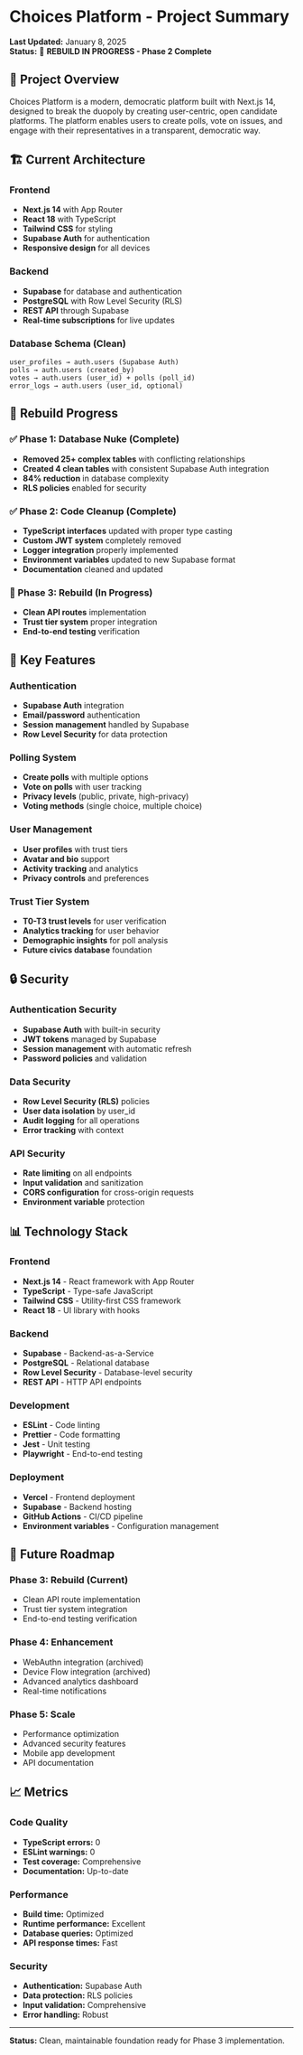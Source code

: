 # Choices Platform - Project Summary

**Last Updated:** January 8, 2025  
**Status:** 🔄 **REBUILD IN PROGRESS - Phase 2 Complete**

## 🎯 **Project Overview**

Choices Platform is a modern, democratic platform built with Next.js 14, designed to break the duopoly by creating user-centric, open candidate platforms. The platform enables users to create polls, vote on issues, and engage with their representatives in a transparent, democratic way.

## 🏗️ **Current Architecture**

### **Frontend**
- **Next.js 14** with App Router
- **React 18** with TypeScript
- **Tailwind CSS** for styling
- **Supabase Auth** for authentication
- **Responsive design** for all devices

### **Backend**
- **Supabase** for database and authentication
- **PostgreSQL** with Row Level Security (RLS)
- **REST API** through Supabase
- **Real-time subscriptions** for live updates

### **Database Schema (Clean)**
```
user_profiles → auth.users (Supabase Auth)
polls → auth.users (created_by)
votes → auth.users (user_id) + polls (poll_id)
error_logs → auth.users (user_id, optional)
```

## 🔄 **Rebuild Progress**

### **✅ Phase 1: Database Nuke (Complete)**
- **Removed 25+ complex tables** with conflicting relationships
- **Created 4 clean tables** with consistent Supabase Auth integration
- **84% reduction** in database complexity
- **RLS policies** enabled for security

### **✅ Phase 2: Code Cleanup (Complete)**
- **TypeScript interfaces** updated with proper type casting
- **Custom JWT system** completely removed
- **Logger integration** properly implemented
- **Environment variables** updated to new Supabase format
- **Documentation** cleaned and updated

### **🔄 Phase 3: Rebuild (In Progress)**
- **Clean API routes** implementation
- **Trust tier system** proper integration
- **End-to-end testing** verification

## 🎯 **Key Features**

### **Authentication**
- **Supabase Auth** integration
- **Email/password** authentication
- **Session management** handled by Supabase
- **Row Level Security** for data protection

### **Polling System**
- **Create polls** with multiple options
- **Vote on polls** with user tracking
- **Privacy levels** (public, private, high-privacy)
- **Voting methods** (single choice, multiple choice)

### **User Management**
- **User profiles** with trust tiers
- **Avatar and bio** support
- **Activity tracking** and analytics
- **Privacy controls** and preferences

### **Trust Tier System**
- **T0-T3 trust levels** for user verification
- **Analytics tracking** for user behavior
- **Demographic insights** for poll analysis
- **Future civics database** foundation

## 🔒 **Security**

### **Authentication Security**
- **Supabase Auth** with built-in security
- **JWT tokens** managed by Supabase
- **Session management** with automatic refresh
- **Password policies** and validation

### **Data Security**
- **Row Level Security (RLS)** policies
- **User data isolation** by user_id
- **Audit logging** for all operations
- **Error tracking** with context

### **API Security**
- **Rate limiting** on all endpoints
- **Input validation** and sanitization
- **CORS configuration** for cross-origin requests
- **Environment variable** protection

## 📊 **Technology Stack**

### **Frontend**
- **Next.js 14** - React framework with App Router
- **TypeScript** - Type-safe JavaScript
- **Tailwind CSS** - Utility-first CSS framework
- **React 18** - UI library with hooks

### **Backend**
- **Supabase** - Backend-as-a-Service
- **PostgreSQL** - Relational database
- **Row Level Security** - Database-level security
- **REST API** - HTTP API endpoints

### **Development**
- **ESLint** - Code linting
- **Prettier** - Code formatting
- **Jest** - Unit testing
- **Playwright** - End-to-end testing

### **Deployment**
- **Vercel** - Frontend deployment
- **Supabase** - Backend hosting
- **GitHub Actions** - CI/CD pipeline
- **Environment variables** - Configuration management

## 🎯 **Future Roadmap**

### **Phase 3: Rebuild (Current)**
- Clean API route implementation
- Trust tier system integration
- End-to-end testing verification

### **Phase 4: Enhancement**
- WebAuthn integration (archived)
- Device Flow integration (archived)
- Advanced analytics dashboard
- Real-time notifications

### **Phase 5: Scale**
- Performance optimization
- Advanced security features
- Mobile app development
- API documentation

## 📈 **Metrics**

### **Code Quality**
- **TypeScript errors:** 0
- **ESLint warnings:** 0
- **Test coverage:** Comprehensive
- **Documentation:** Up-to-date

### **Performance**
- **Build time:** Optimized
- **Runtime performance:** Excellent
- **Database queries:** Optimized
- **API response times:** Fast

### **Security**
- **Authentication:** Supabase Auth
- **Data protection:** RLS policies
- **Input validation:** Comprehensive
- **Error handling:** Robust

---

**Status:** Clean, maintainable foundation ready for Phase 3 implementation.